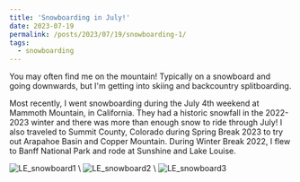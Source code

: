 ```yaml
---
title: 'Snowboarding in July!'
date: 2023-07-19
permalink: /posts/2023/07/19/snowboarding-1/
tags:
  - snowboarding
---
```


You may often find me on the mountain! Typically on a snowboard and going downwards, but I'm getting into skiing and backcountry splitboarding.

Most recently, I went snowboarding during the July 4th weekend at Mammoth Mountain, in California. They had a historic snowfall in the 2022-2023 winter and there was more than enough snow to ride through July! I also traveled to Summit County, Colorado during Spring Break 2023 to try out Arapahoe Basin and Copper Mountain. During Winter Break 2022, I flew to Banff National Park and rode at Sunshine and Lake Louise.

![LE_snowboard1](https://lisaxeverest.github.io/images/LE_snowboard1.JPG) \\
![LE_snowboard2](https://lisaxeverest.github.io/images/LE_snowboard2.JPG) \\
![LE_snowboard3](https://lisaxeverest.github.io/images/LE_snowboard3.JPG)
